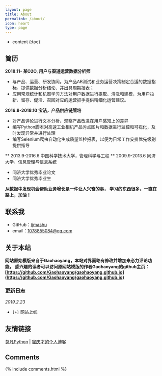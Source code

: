 ```yaml
---
layout: page
title: About
permalink: /about/
icon: heart
type: page
---
```


* content
{:toc}

## 简历

**2018.11- 某O2O, 用户与渠道运营数据分析师**
* 与产品、运营、研发协同，为产品AB测试和业务运营决策制定合适的数据指标、提供数据分析结论、并出具周期报表；
* 应用常规统计和机器学习方法对用户数据进行提取、清洗和建模，为用户拉新、留存、促活、召回对应的运营抓手提供精细化运营建议。

**2016.8-2018.10 宝洁，产品供应链管培**
* 对产品评论进行文本分析，观察产品改进在用户感知上的差异
* 编写Python脚本对高速工业相机产品污点图片和数据进行监控和可视化，及时发现异常并进行处理
* 编写Selenium爬虫自动化生成质量监控报表，以便为日常工作安排优先级别提供指导


** 2013.9-2016.6 中国科学技术大学，管理科学与工程
** 2009.9-2013.6 同济大学，信息管理与信息系统
* 同济大学优秀毕业论文
* 同济大学优秀毕业生


**从数据中发现机会帮助业务增长是一件让人兴奋的事，**
**学习的东西很多，一直在路上，加油！**

## 联系我

* GitHub：[tjmashu](https://github.com/tjmashu)
* email：1078855084@qq.com
<!-- * [Weibo](http://weibo.com/3115521wh) -->
<!-- * [知乎](https://www.zhihu.com/people/gaohaoyang) -->
<!-- * [Facebook](https://www.facebook.com/gaohaoyang.water) -->
<!-- * [Twitter](https://twitter.com/gaohaoyang126) -->
<!-- * [豆瓣](https://www.douban.com/people/42525035/) -->
<!-- * [豆瓣音乐人-浩阳的小站](https://site.douban.com/haoyangaiyinyue/) -->

## 关于本站

**网站原始模版来自于Gaohaoyang，本站对界面略有修改并增加来必力评论功能，**
**感兴趣的读者可以访问原网站模版的作者Gaohaoyang的github主页：[https://github.com/Gaohaoyang/gaohaoyang.github.io](https://github.com/Gaohaoyang/gaohaoyang.github.io)**


### 更新日志

*2019.2.23*

- `[+]` 网站上线 



## 友情链接

[莫凡Python](https://morvanzhou.github.io) \| [崔庆才的个人博客](https://cuiqingcai.com/) 

## Comments

{% include comments.html %}

